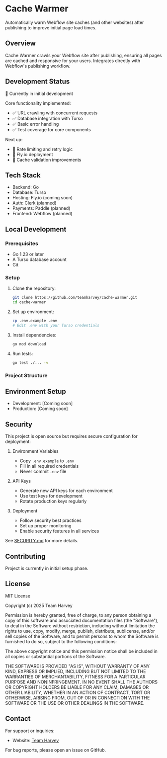 # Cache Warmer

Automatically warm Webflow site caches (and other websites) after publishing to improve initial page load times.

## Overview

Cache Warmer crawls your Webflow site after publishing, ensuring all pages are cached and responsive for your users. Integrates directly with Webflow's publishing workflow.

## Development Status

🚧 Currently in initial development

Core functionality implemented:

- ✅ URL crawling with concurrent requests
- ✅ Database integration with Turso
- ✅ Basic error handling
- ✅ Test coverage for core components

Next up:

- 🔄 Rate limiting and retry logic
- 🔄 Fly.io deployment
- 🔄 Cache validation improvements

## Tech Stack

- Backend: Go
- Database: Turso
- Hosting: Fly.io (coming soon)
- Auth: Clerk (planned)
- Payments: Paddle (planned)
- Frontend: Webflow (planned)

## Local Development

### Prerequisites

- Go 1.23 or later
- A Turso database account
- Git

### Setup

1. Clone the repository:

   ```bash
   git clone https://github.com/teamharvey/cache-warmer.git
   cd cache-warmer
   ```

2. Set up environment:

   ```bash
   cp .env.example .env
   # Edit .env with your Turso credentials
   ```

3. Install dependencies:

   ```bash
   go mod download
   ```

4. Run tests:
   ```bash
   go test ./... -v
   ```

### Project Structure

## Environment Setup

- Development: [Coming soon]
- Production: [Coming soon]

## Security

This project is open source but requires secure configuration for deployment:

1. Environment Variables
   - Copy `.env.example` to `.env`
   - Fill in all required credentials
   - Never commit `.env` file
2. API Keys

   - Generate new API keys for each environment
   - Use test keys for development
   - Rotate production keys regularly

3. Deployment
   - Follow security best practices
   - Set up proper monitoring
   - Enable security features in all services

See [SECURITY.md](SECURITY.md) for more details.

## Contributing

Project is currently in initial setup phase.

## License

MIT License

Copyright (c) 2025 Team Harvey

Permission is hereby granted, free of charge, to any person obtaining a copy
of this software and associated documentation files (the "Software"), to deal
in the Software without restriction, including without limitation the rights
to use, copy, modify, merge, publish, distribute, sublicense, and/or sell
copies of the Software, and to permit persons to whom the Software is
furnished to do so, subject to the following conditions:

The above copyright notice and this permission notice shall be included in all
copies or substantial portions of the Software.

THE SOFTWARE IS PROVIDED "AS IS", WITHOUT WARRANTY OF ANY KIND, EXPRESS OR
IMPLIED, INCLUDING BUT NOT LIMITED TO THE WARRANTIES OF MERCHANTABILITY,
FITNESS FOR A PARTICULAR PURPOSE AND NONINFRINGEMENT. IN NO EVENT SHALL THE
AUTHORS OR COPYRIGHT HOLDERS BE LIABLE FOR ANY CLAIM, DAMAGES OR OTHER
LIABILITY, WHETHER IN AN ACTION OF CONTRACT, TORT OR OTHERWISE, ARISING FROM,
OUT OF OR IN CONNECTION WITH THE SOFTWARE OR THE USE OR OTHER DEALINGS IN THE
SOFTWARE.

## Contact

For support or inquiries:

- Website: [Team Harvey](https://www.teamharvey.co)

For bug reports, please open an issue on GitHub.
